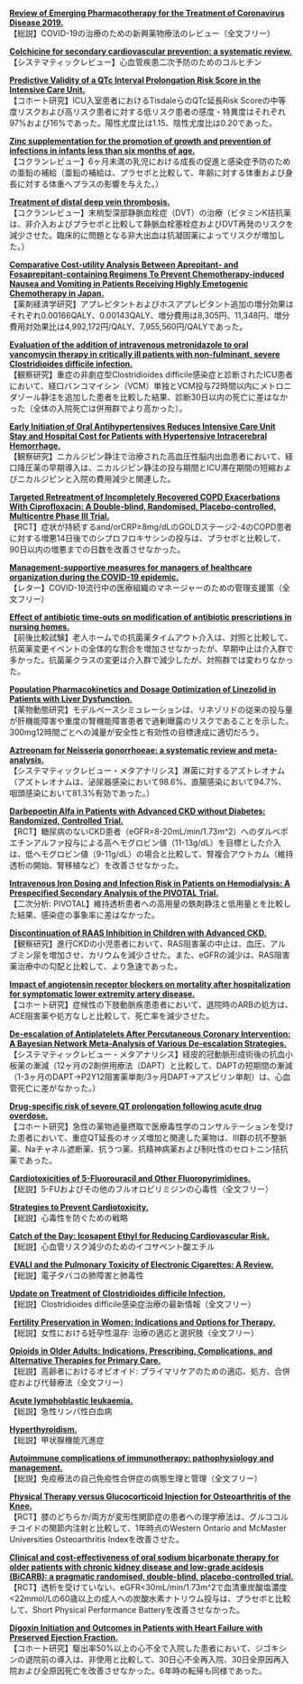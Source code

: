 [**Review of Emerging Pharmacotherapy for the Treatment of Coronavirus Disease 2019.**](https://www.ncbi.nlm.nih.gov/pubmed/32259313)  
【総説】COVID-19の治療のための新興薬物療法のレビュー（全文フリー）

[**Colchicine for secondary cardiovascular prevention: a systematic review.**](https://www.ncbi.nlm.nih.gov/pubmed/32259308)  
【システマティックレビュー】心血管疾患二次予防のためのコルヒチン

[**Predictive Validity of a QTc Interval Prolongation Risk Score in the Intensive Care Unit.**](https://www.ncbi.nlm.nih.gov/pubmed/32259316)  
【コホート研究】ICU入室患者におけるTisdaleらのQTc延長Risk Scoreの中等度リスクおよび高リスク患者に対する低リスク患者の感度・特異度はそれぞれ97%および16%であった。陽性尤度比は1.15、陰性尤度比は0.20であった。

[**Zinc supplementation for the promotion of growth and prevention of infections in infants less than six months of age.**](https://www.ncbi.nlm.nih.gov/pubmed/32266964)  
【コクランレビュー】6ヶ月未満の乳児における成長の促進と感染症予防のための亜鉛の補給（亜鉛の補給は、プラセボと比較して、年齢に対する体重および身長に対する体重へプラスの影響を与えた。）

[**Treatment of distal deep vein thrombosis.**](https://www.ncbi.nlm.nih.gov/pubmed/32271939)  
【コクランレビュー】末梢型深部静脈血栓症（DVT）の治療（ビタミンK拮抗薬は、非介入およびプラセボと比較して静脈血栓塞栓症およびDVT再発のリスクを減少させた。臨床的に問題となる非大出血は抗凝固薬によってリスクが増加した。）

[**Comparative Cost-utility Analysis Between Aprepitant- and Fosaprepitant-containing Regimens To Prevent Chemotherapy-induced Nausea and Vomiting in Patients Receiving Highly Emetogenic Chemotherapy in Japan.**](https://www.ncbi.nlm.nih.gov/pubmed/31036286)  
【薬剤経済学研究】アプレピタントおよびホスアプレピタント追加の増分効果はそれぞれ0.00166QALY、0.00143QALY、増分費用は8,305円、11,348円、増分費用対効果比は4,992,172円/QALY、7,955,560円/QALYであった。

[**Evaluation of the addition of intravenous metronidazole to oral vancomycin therapy in critically ill patients with non-fulminant, severe Clostridioides difficile infection.**](https://www.ncbi.nlm.nih.gov/pubmed/32246501)  
【観察研究】重症の非劇症型Clostridioides difficile感染症と診断されたICU患者において、経口バンコマイシン（VCM）単独とVCM投与72時間以内にメトロニダゾール静注を追加した患者を比較した結果、診断30日以内の死亡に差はなかった（全体の入院死亡は併用群でより高かった）。

[**Early Initiation of Oral Antihypertensives Reduces Intensive Care Unit Stay and Hospital Cost for Patients with Hypertensive Intracerebral Hemorrhage.**](https://www.ncbi.nlm.nih.gov/pubmed/32253732)  
【観察研究】ニカルジピン静注で治療された高血圧性脳内出血患者において、経口降圧薬の早期導入は、ニカルジピン静注の投与期間とICU滞在期間の短縮およびニカルジピンと入院の費用減少と関連した。

[**Targeted Retreatment of Incompletely Recovered COPD Exacerbations With Ciprofloxacin: A Double-blind, Randomised, Placebo-controlled, Multicentre Phase III Trial.**](https://www.ncbi.nlm.nih.gov/pubmed/32267724)  
【RCT】症状が持続するand/orCRP≥8mg/dLのGOLDステージ2-4のCOPD患者に対する増悪14日後でのシプロフロキサシンの投与は、プラセボと比較して、90日以内の増悪までの日数を改善させなかった。

[**Management-supportive measures for managers of healthcare organization during the COVID-19 epidemic.**](https://www.ncbi.nlm.nih.gov/pubmed/32248880)  
【レター】COVID-19流行中の医療組織のマネージャーのための管理支援策（全文フリー）

[**Effect of antibiotic time-outs on modification of antibiotic prescriptions in nursing homes.**](https://www.ncbi.nlm.nih.gov/pubmed/32252841)  
【前後比較試験】老人ホームでの抗菌薬タイムアウト介入は、対照と比較して、抗菌薬変更イベントの全体的な割合を増加させなかったが、早期中止は介入群で多かった。抗菌薬クラスの変更は介入群で減少したが、対照群では変わりなかった。

[**Population Pharmacokinetics and Dosage Optimization of Linezolid in Patients with Liver Dysfunction.**](https://www.ncbi.nlm.nih.gov/pubmed/32253210)  
【薬物動態研究】モデルベースシミュレーションは、リネゾリドの従来の投与量が肝機能障害や重度の腎機能障害患者で過剰曝露のリスクであることを示した。300mg12時間ごとへの減量が安全性と有効性の目標達成に適切だろう。

[**Aztreonam for Neisseria gonorrhoeae: a systematic review and meta-analysis.**](https://www.ncbi.nlm.nih.gov/pubmed/32259846)  
【システマティックレビュー・メタアナリシス】淋菌に対するアズトレオナム（アズトレオナムは、泌尿器感染において98.6%、直腸感染において94.7%、咽頭感染において81.3%有効であった。）

[**Darbepoetin Alfa in Patients with Advanced CKD without Diabetes: Randomized, Controlled Trial.**](https://www.ncbi.nlm.nih.gov/pubmed/32245781)  
【RCT】糖尿病のないCKD患者（eGFR=8-20mL/min/1.73m^2）へのダルベポエチンアルファ投与による高ヘモグロビン値（11-13g/dL）を目標とした介入は、低ヘモグロビン値（9-11g/dL）の場合と比較して、腎複合アウトカム（維持透析の開始、腎移植など）を改善させなかった。

[**Intravenous Iron Dosing and Infection Risk in Patients on Hemodialysis: A Prespecified Secondary Analysis of the PIVOTAL Trial.**](https://www.ncbi.nlm.nih.gov/pubmed/32253271)  
【二次分析: PIVOTAL】維持透析患者への高用量の鉄剤静注と低用量とを比較した結果、感染症の事象率に差はなかった。

[**Discontinuation of RAAS Inhibition in Children with Advanced CKD.**](https://www.ncbi.nlm.nih.gov/pubmed/32253275)  
【観察研究】進行CKDの小児患者において、RAS阻害薬の中止は、血圧、アルブミン尿を増加させ、カリウムを減少させた。また、eGFRの減少は、RAS阻害薬治療中の勾配と比較して、より急速であった。

[**Impact of angiotensin receptor blockers on mortality after hospitalization for symptomatic lower extremity artery disease.**](https://www.ncbi.nlm.nih.gov/pubmed/32271868)  
【コホート研究】症候性の下肢動脈疾患患者において、退院時のARBの処方は、ACE阻害薬や処方なしと比較して、死亡率を減少させた。

[**De-escalation of Antiplatelets After Percutaneous Coronary Intervention: A Bayesian Network Meta-Analysis of Various De-escalation Strategies.**](https://www.ncbi.nlm.nih.gov/pubmed/32271872)  
【システマティックレビュー・メタアナリシス】経皮的冠動脈形成術後の抗血小板薬の漸減（12ヶ月の2剤併用療法（DAPT）と比較して、DAPTの短期間の漸減（1-3ヶ月のDAPT->P2Y12阻害薬単剤/3ヶ月DAPT->アスピリン単剤）は、心血管死亡に差がなかった。）

[**Drug-specific risk of severe QT prolongation following acute drug overdose.**](https://www.ncbi.nlm.nih.gov/pubmed/32252558)  
【コホート研究】急性の薬物過量摂取で医療毒性学のコンサルテーションを受けた患者において、重症QT延長のオッズ増加と関連した薬物は、III群の抗不整脈薬、Naチャネル遮断薬、抗うつ薬、抗精神病薬および制吐性のセロトニン拮抗薬であった。

[**Cardiotoxicities of 5-Fluorouracil and Other Fluoropyrimidines.**](https://www.ncbi.nlm.nih.gov/pubmed/32266582)  
【総説】5-FUおよびその他のフルオロピリミジンの心毒性（全文フリー）

[**Strategies to Prevent Cardiotoxicity.**](https://www.ncbi.nlm.nih.gov/pubmed/32270293)  
【総説】心毒性を防ぐための戦略

[**Catch of the Day: Icosapent Ethyl for Reducing Cardiovascular Risk.**](https://www.ncbi.nlm.nih.gov/pubmed/32243872)  
【総説】心血管リスク減少のためのイコサペント酸エチル

[**EVALI and the Pulmonary Toxicity of Electronic Cigarettes: A Review.**](https://www.ncbi.nlm.nih.gov/pubmed/32246394)  
【総説】電子タバコの肺障害と肺毒性

[**Update on Treatment of Clostridioides difficile Infection.**](https://www.ncbi.nlm.nih.gov/pubmed/32247350)  
【総説】Clostridioides difficile感染症治療の最新情報（全文フリー）

[**Fertility Preservation in Women: Indications and Options for Therapy.**](https://www.ncbi.nlm.nih.gov/pubmed/32247351)  
【総説】女性における妊孕性温存: 治療の適応と選択肢（全文フリー）

[**Opioids in Older Adults: Indications, Prescribing, Complications, and Alternative Therapies for Primary Care.**](https://www.ncbi.nlm.nih.gov/pubmed/32247352)  
【総説】高齢者におけるオピオイド: プライマリケアのための適応、処方、合併症および代替療法（全文フリー）

[**Acute lymphoblastic leukaemia.**](https://www.ncbi.nlm.nih.gov/pubmed/32247396)  
【総説】急性リンパ性白血病

[**Hyperthyroidism.**](https://www.ncbi.nlm.nih.gov/pubmed/32252086)  
【総説】甲状腺機能亢進症

[**Autoimmune complications of immunotherapy: pathophysiology and management.**](https://www.ncbi.nlm.nih.gov/pubmed/32253223)  
【総説】免疫療法の自己免疫性合併症の病態生理と管理（全文フリー）

[**Physical Therapy versus Glucocorticoid Injection for Osteoarthritis of the Knee.**](https://www.ncbi.nlm.nih.gov/pubmed/32268027)  
【RCT】膝のどちらか/両方が変形性関節症の患者への理学療法は、グルココルチコイドの関節内注射と比較して、1年時点のWestern Ontario and McMaster Universities Osteoarthritis Indexを改善させた。

[**Clinical and cost-effectiveness of oral sodium bicarbonate therapy for older patients with chronic kidney disease and low-grade acidosis (BiCARB): a pragmatic randomised, double-blind, placebo-controlled trial.**](https://www.ncbi.nlm.nih.gov/pubmed/32268897)  
【RCT】透析を受けていない、eGFR<30mL/min/1.73m^2で血清重炭酸塩濃度<22mmol/Lの60歳以上の成人への炭酸水素ナトリウム投与は、プラセボと比較して、Short Physical Performance Batteryを改善させなかった。

[**Digoxin Initiation and Outcomes in Patients with Heart Failure with Preserved Ejection Fraction.**](https://www.ncbi.nlm.nih.gov/pubmed/32272101)  
【コホート研究】駆出率50%以上の心不全で入院した患者において、ジゴキシンの退院前の導入は、非使用と比較して、30日心不全再入院、30日全原因再入院および全原因死亡を改善させなかった。6年時の転帰も同様であった。
